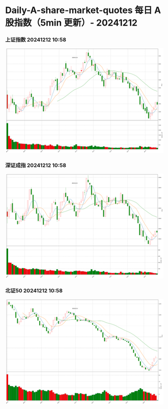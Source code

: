 
# Daily-A-share-market-quotes 每日 A 股指数（5min 更新）- 20241212

### 上证指数 20241212 10:58
![](./fig/2024/12/20241212-sh000001.png)

### 深证成指 20241212 10:58
![](./fig/2024/12/20241212-sz399001.png)

### 北证50 20241212 10:58
![](./fig/2024/12/20241212-bj899050.png)
